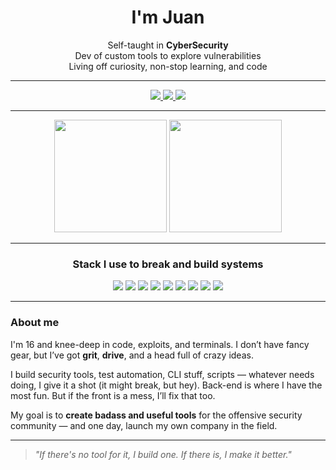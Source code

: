 <h1 align="center">I'm Juan</h1>

<p align="center">
   Self-taught in <strong>CyberSecurity</strong><br>
   Dev of custom tools to explore vulnerabilities<br>
   Living off curiosity, non-stop learning, and code<br>
</p>

---

<div align="center">
  <a href="https://www.instagram.com/juan._reis/" target="_blank">
    <img src="https://img.shields.io/badge/Instagram-E4405F?style=for-the-badge&logo=instagram&logoColor=white">
  </a>
  <a href="https://discord.com/users/1309206929913937923" target="_blank">
    <img src="https://img.shields.io/badge/Discord-7289DA?style=for-the-badge&logo=discord&logoColor=white">
  </a>
  <a href="https://www.linkedin.com/in/juan-teixeira-dos-reis-4423b9338" target="_blank">
    <img src="https://img.shields.io/badge/LinkedIn-0077B5?style=for-the-badge&logo=linkedin&logoColor=white">
  </a>
</div>

---

<div align="center">
  <img height="180em" src="https://github-readme-stats.vercel.app/api?username=JuaanReis&show_icons=true&theme=radical&hide_border=true&count_private=true">
  <img height="180em" src="https://github-readme-stats.vercel.app/api/top-langs/?username=JuaanReis&layout=compact&langs_count=7&theme=radical&hide_border=true">
</div>

---

<h3 align="center"> Stack I use to break and build systems</h3>

<p align="center">
  <img src="https://img.shields.io/badge/HTML5-e34c26?style=for-the-badge&logo=html5&logoColor=white">
  <img src="https://img.shields.io/badge/CSS3-264de4?style=for-the-badge&logo=css3&logoColor=white">
  <img src="https://img.shields.io/badge/JavaScript-f7df1e?style=for-the-badge&logo=javascript&logoColor=black">
  <img src="https://img.shields.io/badge/Node.js-339933?style=for-the-badge&logo=nodedotjs&logoColor=white">
  <img src="https://img.shields.io/badge/Express.js-404D59?style=for-the-badge">
  <img src="https://img.shields.io/badge/Python-3776ab?style=for-the-badge&logo=python&logoColor=white">
  <img src="https://img.shields.io/badge/Flask-000000?style=for-the-badge&logo=flask&logoColor=white">
  <img src="https://img.shields.io/badge/Shell-121011?style=for-the-badge&logo=gnu-bash&logoColor=white">
  <img src="https://img.shields.io/badge/Go-00ADD8?style=for-the-badge&logo=go&logoColor=white">
</p>

---

###  About me

I'm 16 and knee-deep in code, exploits, and terminals. I don’t have fancy gear, but I’ve got **grit**, **drive**, and a head full of crazy ideas.

I build security tools, test automation, CLI stuff, scripts — whatever needs doing, I give it a shot (it might break, but hey). Back-end is where I have the most fun. But if the front is a mess, I’ll fix that too.

My goal is to **create badass and useful tools** for the offensive security community — and one day, launch my own company in the field.

---

>  *"If there's no tool for it, I build one. If there is, I make it better."*